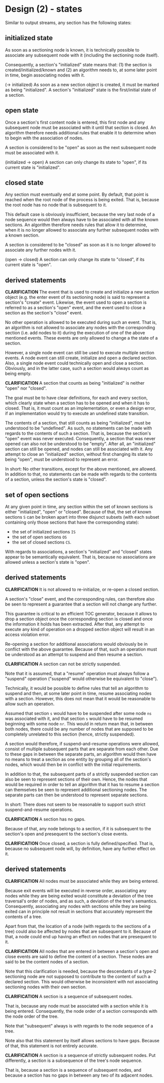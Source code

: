 
<!-- ======================================================================= -->
# Design (2) - states

Similar to output streams, any section has the following states:

<!-- ======================================================================= -->
## initialized state

As soon as a sectioning node is known, it is technically possible to associate
any subsequent node with it (including the sectioning node itself).

Consequently, a section's "initialized" state means that: (1) the section is
created/initialized/known and (2) an algorithm needs to, at some later point
in time, begin associating nodes with it.

(-> initialized)
As soon as a new section object is created, it must be marked as being
"initialized". A section's "initialized" state is the first/initial state
of a section.

<!-- ======================================================================= -->
## open state

Once a section's first content node is entered, this first node and any
subsequent node must be associated with it until that section is closed. An
algorithm therefore needs additional rules that enable it to determine when
to begin with the association of nodes.

A section is considered to be "open" as soon as the next subsequent node
must be associated with it.

(initialized -> open)
A section can only change its state to "open",
if its current state is "initialized".

<!-- ======================================================================= -->
## closed state

Any section must eventually end at some point. By default, that point is
reached when the root node of the process is being exited. That is, because
the root node has no node that is subsequent to it.

This default case is obviously insufficient, because the very last node of
a node sequence would then always have to be associated with all the known
sections. An algorithm therefore needs rules that allow it to determine,
when it is no longer allowed to associate any further subsequent nodes with
a known section.

A section is considered to be "closed" as soon as it is no longer allowed
to associate any further nodes with it.

(open -> closed)
A section can only change its state to "closed",
if its current state is "open".

<!-- ======================================================================= -->
## derived statements

**CLARIFICATION**
The event that is used to create and initialize a new section object (e.g. the
enter event of its sectioning node) is said to represent a section's "create"
event. Likewise, the event used to open a section is referred to as a section's
"open" event, and the event used to close a section as the section's "close"
event.

No other operation is allowed to be executed during such an event. That is, an
algorithm is not allowed to associate any nodes with the corresponding section
(i.e. add nodes to it) during the execution of one of the above mentioned
events. These events are only allowed to change a the state of a section.

However, a single node event can still be used to execute multiple section
events. A node event can still create, initialize and open a declared section.
Also, a single node event could technically open and close a section. Obviously,
and in the latter case, such a section would always count as being empty.

**CLARIFICATION**
A section that counts as being "initialized" is neither "open" nor "closed".

The goal must be to have clear definitions, for each and every section, which
clearly state when a section has to be opened and when it has to closed. That
is, it must count as an implementation, or even a design error, if an
implementation would try to execute an undefined state transition.

The contents of a section, that still counts as being "initialized", must be
understood to be "undefined". As such, no statements can be made with regards
to the contents of such a section. That is, because the section's "open" event
was never executed. Consequently, a section that was never opened can also not
be understood to be "empty". After all, an "initialized" section can still be
opened, and nodes can still be associated with it. Any attempt to close an
"initialized" section, without first changing its state to being "open", must
be understood to represent an error.

In short: No other transitions, except for the above mentioned, are allowed.
In addition to that, no statements can be made with regards to the contents
of a section, unless the section's state is "closed".

<!-- ======================================================================= -->
## set of open sections

At any given point in time, any section within the set of known sections is
either "initialized", "open" or "closed". Because of that, the set of known
sections `S` can be broken apart into three disjunct subsets (with each
subset containing only those sections that have the corresponding state):

* the set of initialized sections `IS`
* the set of open sections `OS`
* the set of closed sections `CS`.

With regards to associations, a section's "initialized" and "closed" states
appear to be semantically equivalent. That is, because no associations are
allowed unless a section's state is "open".

<!-- ======================================================================= -->
## derived statements

**CLARIFICATION**
It is not allowed to re-initialize, or re-open a closed section.

A section's "close" event, and the corresponding rules, can therefore also
be seen to represent a guarantee that a section will not change any further.

This guarantee is critical to an efficient TOC generator, because it allows to
drop a section object once the corresponding section is closed and once the
information it holds has been extracted. After that, any attempt to execute any
kind of operation on a dropped section object will result in an access violation
error.

Re-opening a section for additional associations would obviously be in conflict
with the above guarantee. Because of that, such an operation must be understood
as an attempt to suspend and then resume a section.

**CLARIFICATION**
A section can not be strictly suspended.

Note that it is assumed, that a "resume" operation must always follow a
"suspend" operation ("suspend" would otherwise be equivalent to "close").

Technically, it would be possible to define rules that tell an algorithm to
suspend and then, at some later point in time, resume associating nodes with a
section. However, this does not mean that it would be reasonable to allow such
an operation.

Assumed that section `s` would have to be suspended after some node `ns` was
associated with it, and that section `s` would have to be resumed beginning
with some node `nr`. This would in return mean that, in between both nodes,
there could be any number of nodes that are supposed to be completely
unrelated to this section (hence, strictly suspended).

A section would therefore, if suspend-and-resume operations were allowed,
consist of multiple subsequent parts that are separate from each other. Due to
these gaps in between the separate parts, an algorithm would then have no means
to treat a section as one entity by grouping all of the section's nodes, which
would then be in conflict with the initial requirements.

In addition to that, the subsequent parts of a strictly suspended section can
also be seen to represent sections of their own. Hence, the nodes that would be
required in order to tell an algorithm that it has to resume a section can
themselves be seen to represent additional sectioning nodes. The separate parts
can then be understood to represent separate sections.

In short: There does not seem to be reasonable to support such strict
suspend-and-resume operations.

**CLARIFICATION**
A section has no gaps.

Because of that, any node belongs to a section, if it is subsequent to the
section's open and presequent to the section's close events.

**CLARIFICATION**
Once closed, a section is fully defined/specified. That is, because no
subsequent node will, by definition, have any further effect on it.

<!-- ======================================================================= -->
## derived statements

**CLARIFICATION**
All nodes must be associated while they are being entered.

Because exit events will be executed in reverse order, associating any nodes
while they are being exited would constitute a deviation of the tree traversal's
order of nodes, and as such, a deviation of the tree's semantics. Consequently,
associating any nodes with sections while they are being exited can in principle
not result in sections that accurately represent the contents of a tree.

Apart from that, the location of a node (with regards to the sections of a tree)
could also be affected by nodes that are subsequent to it. Because of that, a
node could end up having an effect on nodes that are presequent to it.

**CLARIFICATION**
All nodes that are entered in between a section's open and close events
are said to define the content of a section. These nodes are said to be
the content nodes of a section.

Note that this clarification is needed, because the descendants of a type-2
sectioning node are not supposed to contribute to the content of such a
declared section. This would otherwise be inconsistent with not associating
sectioning nodes with their own section.

**CLARIFICATION**
A section is a sequence of subsequent nodes.

That is, because any node must be associated with a section while it is being
entered. Consequently, the node order of a section corresponds with the node
order of the tree.

Note that "subsequent" always is with regards to the node sequence of a tree.

Note also that this statement by itself allows sections to have gaps.
Because of that, this statement is not entirely accurate.

**CLARIFICATION**
A section is a sequence of strictly subsequent nodes.
Put differently, a section is a subsequence of the tree's node sequence.

That is, because a section is a sequence of subsequent nodes, and because a
section has no gaps in between any two of its adjacent nodes.
